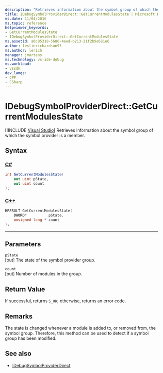 ```yaml
---
description: "Retrieves information about the symbol group of which the symbol provider is a member."
title: IDebugSymbolProviderDirect::GetCurrentModulesState | Microsoft Docs
ms.date: 11/04/2016
ms.topic: reference
helpviewer_keywords:
- GetCurrentModulesState
- IDebugSymbolProviderDirect::GetCurrentModulesState
ms.assetid: a0c85318-5686-4eed-b213-21f2b9e681e6
author: leslierichardson95
ms.author: lerich
manager: jmartens
ms.technology: vs-ide-debug
ms.workload:
- vssdk
dev_langs:
- CPP
- CSharp
---
```

# IDebugSymbolProviderDirect::GetCurrentModulesState

 [!INCLUDE [Visual Studio](~/includes/applies-to-version/vs-windows-only.md)]
Retrieves information about the symbol group of which the symbol provider is a member.

## Syntax

### [C#](#tab/csharp)
```csharp
int GetCurrentModulesState(
    out uint pState,
    out uint count
);
```
### [C++](#tab/cpp)
```cpp
HRESULT GetCurrentModulesState(
    DWORD*          pState,
    unsigned long * count
);
```
---

## Parameters
`pState`\
[out] The state of the symbol provider group.

`count`\
[out] Number of modules in the group.

## Return Value
 If successful, returns `S_OK`; otherwise, returns an error code.

## Remarks
 The state is changed whenever a module is added to, or removed from, the symbol group. Therefore, this method can be used to detect if a symbol group has been modified.

## See also
- [IDebugSymbolProviderDirect](../../../extensibility/debugger/reference/idebugsymbolproviderdirect.md)
